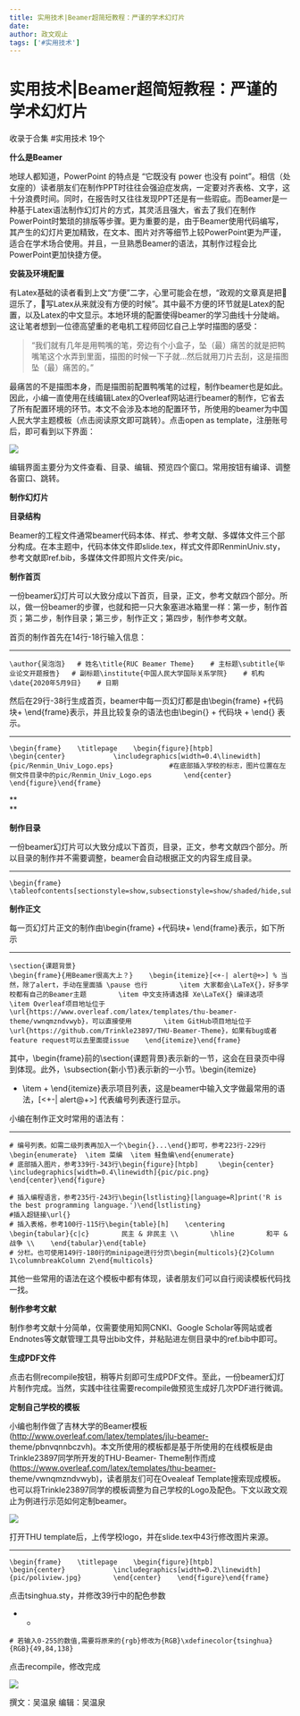 ```yaml
---
title: 实用技术|Beamer超简短教程：严谨的学术幻灯片
date: 
author: 政文观止
tags: ['#实用技术']
---
```

# 实用技术|Beamer超简短教程：严谨的学术幻灯片


收录于合集 #实用技术 19个

  

**什么是Beamer**  

地球人都知道，PowerPoint 的特点是 “它既没有 power 也没有
point”。相信（处女座的）读者朋友们在制作PPT时往往会强迫症发病，一定要对齐表格、文字，这十分浪费时间。同时，在报告时又往往发现PPT还是有一些瑕疵。而Beamer是一种基于Latex语法制作幻灯片的方式，其灵活且强大，省去了我们在制作PowerPoint时繁琐的排版等步骤。更为重要的是，由于Beamer使用代码编写，其产生的幻灯片更加精致，在文本、图片对齐等细节上较PowerPoint更为严谨，适合在学术场合使用。并且，一旦熟悉Beamer的语法，其制作过程会比PowerPoint更加快捷方便。

  

 **安装及环境配置**

有Latex基础的读者看到上文“方便”二字，心里可能会在想，“政观的文章真是把👴逗乐了，👴写Latex从来就没有方便的时候”。其中最不方便的环节就是Latex的配置，以及Latex的中文显示。本地环境的配置使得beamer的学习曲线十分陡峭。这让笔者想到一位德高望重的老电机工程师回忆自己上学时描图的感受：

> “我们就有几年是用鸭嘴的笔，旁边有个小盒子，坠（最）痛苦的就是把鸭嘴笔这个水弄到里面，描图的时候一下子就…然后就用刀片去刮，这是描图坠（最）痛苦的。”

最痛苦的不是描图本身，而是描图前配置鸭嘴笔的过程，制作beamer也是如此。因此，小编一直使用在线编辑Latex的Overleaf网站进行beamer的制作，它省去了所有配置环境的环节。本文不会涉及本地的配置环节，所使用的beamer为中国人民大学主题模板（点击阅读原文即可跳转）。点击open
as template，注册账号后，即可看到以下界面：

![](/images/117/2.png)

编辑界面主要分为文件查看、目录、编辑、预览四个窗口。常用按钮有编译、调整各窗口、跳转。

  

 **制作幻灯片**  

 **目录结构**

Beamer的工程文件通常beamer代码本体、样式、参考文献、多媒体文件三个部分构成。在本主题中，代码本体文件即slide.tex，样式文件即RenminUniv.sty，参考文献即ref.bib，多媒体文件即照片文件夹/pic。

  

 **制作首页**

一份beamer幻灯片可以大致分成以下首页，目录，正文，参考文献四个部分。所以，做一份beamer的步骤，也就和把一只大象塞进冰箱里一样：第一步，制作首页；第二步，制作目录；第三步，制作正文；第四步，制作参考文献。

首页的制作首先在14行-18行输入信息：

  *   *   *   *   * 

    
    
    \author{吴泡泡}   # 姓名\title{RUC Beamer Theme}    # 主标题\subtitle{毕业论文开题报告}   # 副标题\institute{中国人民大学国际关系学院}    # 机构\date{2020年5月9日}    # 日期

然后在29行-38行生成首页，beamer中每一页幻灯都是由\begin{frame} +代码块+
\end{frame}表示，并且比较复杂的语法也由\begin{} + 代码块 + \end{} 表示。

  *   *   *   *   *   *   *   *   * 

    
    
    \begin{frame}    \titlepage    \begin{figure}[htpb]         \begin{center}            \includegraphics[width=0.4\linewidth]{pic/Renmin_Univ_Logo.eps}              #在底部插入学校的标志，图片位置在左侧文件目录中的pic/Renmin_Univ_Logo.eps        \end{center}    \end{figure}\end{frame}

 **  
**

 **制作目录**

一份beamer幻灯片可以大致分成以下首页，目录，正文，参考文献四个部分。所以目录的制作并不需要调整，beamer会自动根据正文的内容生成目录。

  *   *   * 

    
    
    \begin{frame}    \tableofcontents[sectionstyle=show,subsectionstyle=show/shaded/hide,subsubsectionstyle=show/shaded/hide]\end{frame}

  

 **制作正文**

每一页幻灯片正文的制作由\begin{frame} +代码块+ \end{frame}表示，如下所示

  *   *   *   *   *   *   *   *   *   * 

    
    
    \section{课题背景}  
    \begin{frame}{用Beamer很高大上？}    \begin{itemize}[<+-| alert@+>] % 当然，除了alert，手动在里面插 \pause 也行        \item 大家都会\LaTeX{}，好多学校都有自己的Beamer主题        \item 中文支持请选择 Xe\LaTeX{} 编译选项        \item Overleaf项目地址位于 \url{https://www.overleaf.com/latex/templates/thu-beamer-theme/vwnqmzndvwyb}，可以直接使用        \item GitHub项目地址位于 \url{https://github.com/Trinkle23897/THU-Beamer-Theme}，如果有bug或者feature request可以去里面提issue    \end{itemize}\end{frame}

其中，\begin{frame}前的\section{课题背景}表示新的一节，这会在目录页中得到体现。此外，\subsection{新小节}表示新的一小节。\begin{itemize}
+ \item + \end{itemize}表示项目列表，这是beamer中输入文字做最常用的语法，[<+-| alert@+>] 代表编号列表逐行显示。

  

小编在制作正文时常用的语法有：

  *   *   *   *   *   *   *   *   *   *   *   *   *   *   *   *   *   *   *   *   *   *   *   *   *   *   *   *   *   *   *   *   *   *   *   *   *   * 

    
    
    # 编号列表。如需二级列表再加入一个\begin{}...\end{}即可，参考223行-229行\begin{enumerate}  \item 菜编  \item 鲑鱼编\end{enumerate}  
    # 底部插入图片，参考339行-343行\begin{figure}[htpb]     \begin{center}        \includegraphics[width=0.4\linewidth]{pic/pic.png}     \end{center}\end{figure}  
      
    # 插入编程语言，参考235行-243行\begin{lstlisting}[language=R]print('R is the best programming language.')\end{lstlisting}  
    #插入超链接\url{}   
    # 插入表格，参考100行-115行\begin{table}[h]    \centering    \begin{tabular}{c|c}        民主 & 非民主 \\        \hline        和平 & 战争 \\    \end{tabular}\end{table}  
    # 分栏。也可使用149行-180行的minipage进行分页\begin{multicols}{2}Column 1\columnbreakColumn 2\end{multicols}

其他一些常用的语法在这个模板中都有体现，读者朋友们可以自行阅读模板代码找一找。

  

 **制作参考文献**

制作参考文献十分简单，仅需要使用知网CNKI、Google
Scholar等网站或者Endnotes等文献管理工具导出bib文件，并粘贴进左侧目录中的ref.bib中即可。

  

 **生成PDF文件**

点击右侧recompile按钮，稍等片刻即可生成PDF文件。至此，一份beamer幻灯片制作完成。当然，实践中往往需要recompile做预览生成好几次PDF进行微调。

  

 **定制自己学校的模板**

小编也制作做了吉林大学的Beamer模板(http://www.overleaf.com/latex/templates/jlu-beamer-
theme/pbnvqnnbczvh)。本文所使用的模板都是基于所使用的在线模板是由Trinkle23897同学所开发的THU-Beamer-
Theme制作而成(https://www.overleaf.com/latex/templates/thu-beamer-
theme/vwnqmzndvwyb)，读者朋友们可在Ovealeaf
Template搜索现成模板。也可以将Trinkle23897同学的模板调整为自己学校的Logo及配色。下文以政文观止为例进行示范如何定制beamer。

  

![](/images/117/3.png)

打开THU template后，上传学校logo，并在slide.tex中43行修改图片来源。

  *   *   *   *   *   *   *   * 

    
    
    \begin{frame}    \titlepage    \begin{figure}[htpb]        \begin{center}            \includegraphics[width=0.2\linewidth]{pic/poliview.jpg}        \end{center}    \end{figure}\end{frame}

点击tsinghua.sty，并修改39行中的配色参数

  *   * 

    
    
    # 若输入0-255的数值,需要将原来的{rgb}修改为{RGB}\xdefinecolor{tsinghua}{RGB}{49,84,138}

点击recompile，修改完成  

![](/images/117/4.png)

撰文：吴温泉 编辑：吴温泉

  

  

  

